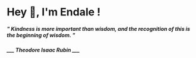 <h1 title="head"> Hey 👋, I'm Endale !</h1>

**<h5><i>" Kindness is more important than wisdom, and the recognition of this is the beginning of wisdom. "</i></h5>**

*<b>___ Theodore Isaac Rubin ___</b>*

